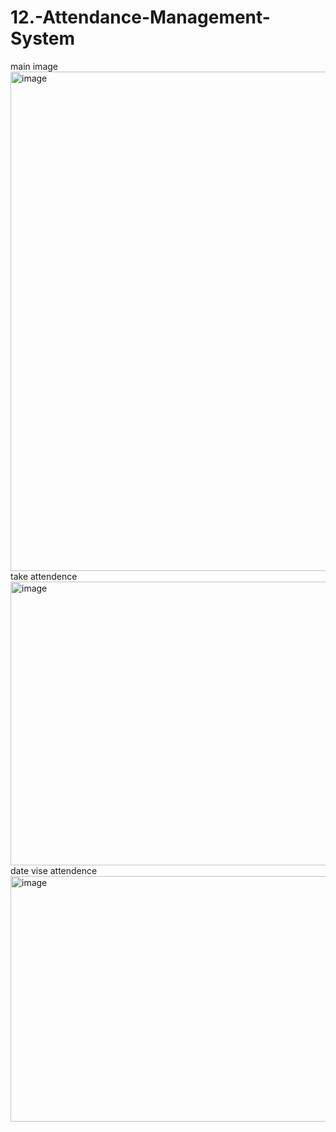 # 12.-Attendance-Management-System
main image  <img width="1023" height="799" alt="image" src="https://github.com/user-attachments/assets/755e0c37-a60c-4d01-beac-c25384132204" />
take attendence <img width="899" height="454" alt="image" src="https://github.com/user-attachments/assets/6b350c44-1cce-4209-bd30-20011bf806fc" /><br>
date vise attendence <img width="533" height="393" alt="image" src="https://github.com/user-attachments/assets/6cf1c3da-4861-47a7-8331-5384e0fbf319" />
